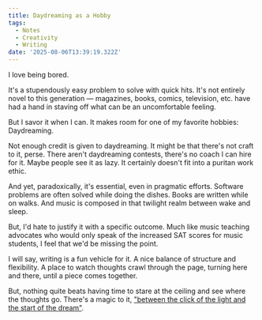 ```yaml
---
title: Daydreaming as a Hobby
tags:
  - Notes
  - Creativity
  - Writing
date: '2025-08-06T13:39:19.322Z'
---
```


I love being bored.

It's a stupendously easy problem to solve with quick hits. It's not entirely novel to this generation — magazines, books, comics, television, etc. have had a hand in staving off what can be an uncomfortable feeling.

But I savor it when I can. It makes room for one of my favorite hobbies: Daydreaming.

Not enough credit is given to daydreaming. It might be that there's not craft to it, perse. There aren't daydreaming contests, there's no coach I can hire for it. Maybe people see it as lazy. It certainly doesn't fit into a puritan work ethic.

And yet, paradoxically, it's essential, even in pragmatic efforts. Software problems are often solved while doing the dishes. Books are written while on walks. And music is composed in that twilight realm between wake and sleep.

But, I'd hate to justify it with a specific outcome. Much like music teaching advocates who would only speak of the increased SAT scores for music students, I feel that we'd be missing the point.

I will say, writing is a fun vehicle for it. A nice balance of structure and flexibility. A place to watch thoughts crawl through the page, turning here and there, until a piece comes together.

But, nothing quite beats having time to stare at the ceiling and see where the thoughts go. There's a magic to it, ["between the click of the light and the start of the dream"](https://youtu.be/T703EHtdPwo?si=6s2lmcjNDICYXiXg&t=192).
